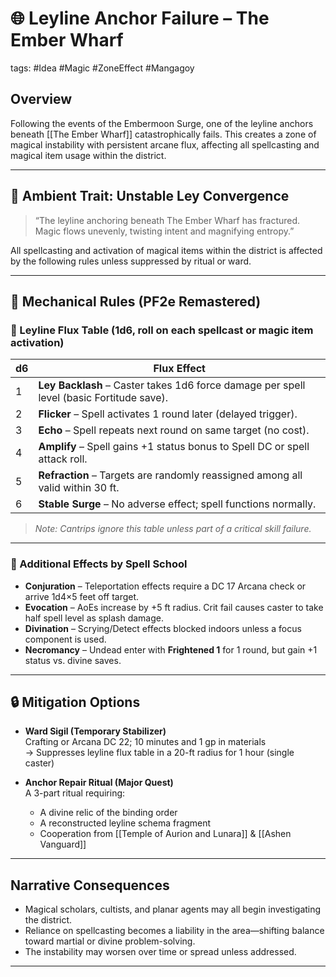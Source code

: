 # 🌐 Leyline Anchor Failure – The Ember Wharf
tags: #Idea #Magic #ZoneEffect #Mangagoy

## Overview
Following the events of the Embermoon Surge, one of the leyline anchors beneath [[The Ember Wharf]] catastrophically fails. This creates a zone of magical instability with persistent arcane flux, affecting all spellcasting and magical item usage within the district.

---

## 🔧 Ambient Trait: Unstable Ley Convergence
> “The leyline anchoring beneath The Ember Wharf has fractured. Magic flows unevenly, twisting intent and magnifying entropy.”

All spellcasting and activation of magical items within the district is affected by the following rules unless suppressed by ritual or ward.

---

## 🧩 Mechanical Rules (PF2e Remastered)

### 🎲 Leyline Flux Table (1d6, roll on each spellcast or magic item activation)

| d6 | Flux Effect |
|----|-------------|
| 1  | **Ley Backlash** – Caster takes 1d6 force damage per spell level (basic Fortitude save). |
| 2  | **Flicker** – Spell activates 1 round later (delayed trigger). |
| 3  | **Echo** – Spell repeats next round on same target (no cost). |
| 4  | **Amplify** – Spell gains +1 status bonus to Spell DC or spell attack roll. |
| 5  | **Refraction** – Targets are randomly reassigned among all valid within 30 ft. |
| 6  | **Stable Surge** – No adverse effect; spell functions normally. |

> *Note: Cantrips ignore this table unless part of a critical skill failure.*

---

### 🧪 Additional Effects by Spell School

- **Conjuration** – Teleportation effects require a DC 17 Arcana check or arrive 1d4×5 feet off target.
- **Evocation** – AoEs increase by +5 ft radius. Crit fail causes caster to take half spell level as splash damage.
- **Divination** – Scrying/Detect effects blocked indoors unless a focus component is used.
- **Necromancy** – Undead enter with **Frightened 1** for 1 round, but gain +1 status vs. divine saves.

---

## 🔒 Mitigation Options

- **Ward Sigil (Temporary Stabilizer)**  
  Crafting or Arcana DC 22; 10 minutes and 1 gp in materials  
  → Suppresses leyline flux table in a 20-ft radius for 1 hour (single caster)

- **Anchor Repair Ritual (Major Quest)**  
  A 3-part ritual requiring:
  - A divine relic of the binding order  
  - A reconstructed leyline schema fragment  
  - Cooperation from [[Temple of Aurion and Lunara]] & [[Ashen Vanguard]]

---

## Narrative Consequences
- Magical scholars, cultists, and planar agents may all begin investigating the district.
- Reliance on spellcasting becomes a liability in the area—shifting balance toward martial or divine problem-solving.
- The instability may worsen over time or spread unless addressed.

---

